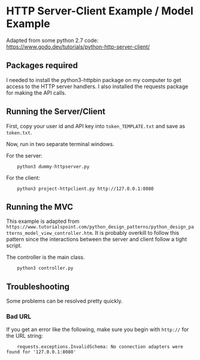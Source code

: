 # HTTP Server-Client Example / Model Example

Adapted from some python 2.7 code:
https://www.godo.dev/tutorials/python-http-server-client/

## Packages required

I needed to install the python3-httpbin package on my computer to get access to the HTTP server handlers. I also installed the requests package for making the API calls.

## Running the Server/Client

First, copy your user id and API key into `token_TEMPLATE.txt` and save as `token.txt`.

Now, run in two separate terminal windows.

For the server:

```
    python3 dummy-httpserver.py
```

For the client:

```
    python3 project-httpclient.py http://127.0.0.1:8080
```

## Running the MVC

This example is adapted from `https://www.tutorialspoint.com/python_design_patterns/python_design_patterns_model_view_controller.htm`. It is probably overkill to follow this pattern since the interactions between the server and client follow a tight script.

The controller is the main class.

```
    python3 controller.py
```

## Troubleshooting

Some problems can be resolved pretty quickly.

### Bad URL

If you get an error like the following,  make sure you begin with `http://` for the URL string:

```
    requests.exceptions.InvalidSchema: No connection adapters were found for '127.0.0.1:8080'
```
